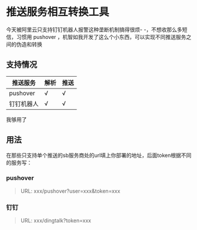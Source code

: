 # 推送服务相互转换工具

今天被阿里云只支持钉钉机器人报警这种垄断机制搞得很烦- -，不想收那么多短信，习惯用 pushover ，机智如我开发了这么个小东西，可以实现不同推送服务之间的伪造和转换

## 支持情况

| 推送服务   | 解析 | 推送 |
| ---------- | ---- | ---- |
| pushover   | √    | √    |
| 钉钉机器人 | √    | √    |

我够用了

## 用法

在那些只支持单个推送的sb服务商处的url填上你部署的地址，后面token根据不同的服务写：

### pushover

> URL: xxx/pushover?user=xxx&token=xxx

### 钉钉

> URL: xxx/dingtalk?token=xxx

